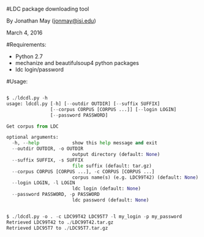 #LDC package downloading tool

By Jonathan May (jonmay@isi.edu)

March 4, 2016


#Requirements:

* Python 2.7
* mechanize and beautifulsoup4 python packages
* ldc login/password


#Usage:

```./ldcdl.py -h

$ ./ldcdl.py -h
usage: ldcdl.py [-h] [--outdir OUTDIR] [--suffix SUFFIX]
                [--corpus CORPUS [CORPUS ...]] [--login LOGIN]
                [--password PASSWORD]

Get corpus from LDC

optional arguments:
  -h, --help            show this help message and exit
  --outdir OUTDIR, -o OUTDIR
                        output directory (default: None)
  --suffix SUFFIX, -s SUFFIX
                        file suffix (default: tar.gz)
  --corpus CORPUS [CORPUS ...], -c CORPUS [CORPUS ...]
                        corpus name(s) (e.g. LDC99T42) (default: None)
  --login LOGIN, -l LOGIN
                        ldc login (default: None)
  --password PASSWORD, -p PASSWORD
                        ldc password (default: None)


$ ./ldcdl.py -o . -c LDC99T42 LDC95T7 -l my_login -p my_password
Retrieved LDC99T42 to ./LDC99T42.tar.gz
Retrieved LDC95T7 to ./LDC95T7.tar.gz
```


